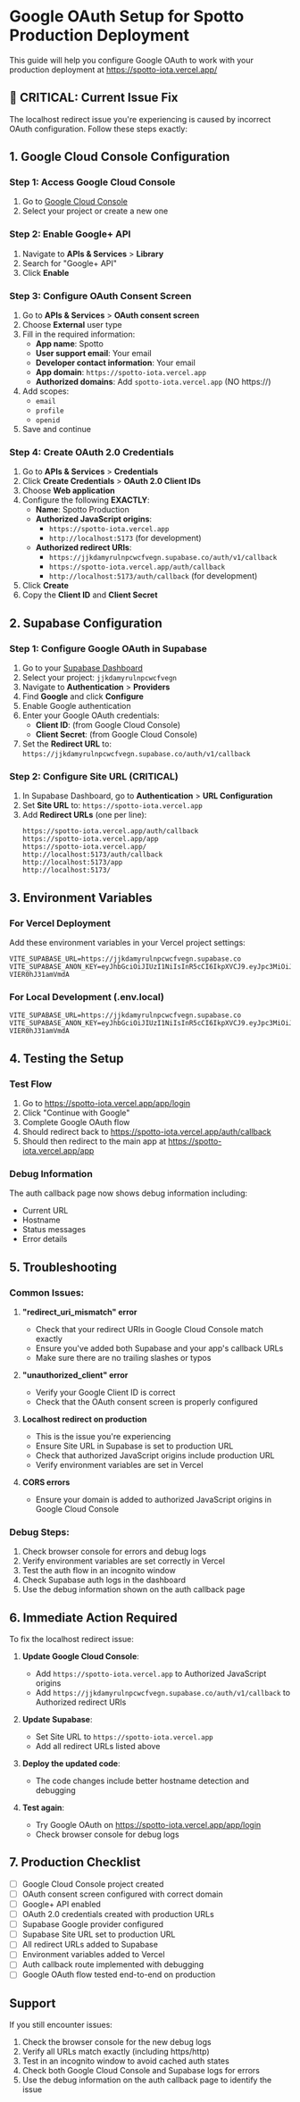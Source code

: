 # Google OAuth Setup for Spotto Production Deployment

This guide will help you configure Google OAuth to work with your production deployment at https://spotto-iota.vercel.app/

## 🚨 CRITICAL: Current Issue Fix

The localhost redirect issue you're experiencing is caused by incorrect OAuth configuration. Follow these steps exactly:

## 1. Google Cloud Console Configuration

### Step 1: Access Google Cloud Console
1. Go to [Google Cloud Console](https://console.cloud.google.com/)
2. Select your project or create a new one

### Step 2: Enable Google+ API
1. Navigate to **APIs & Services** > **Library**
2. Search for "Google+ API" 
3. Click **Enable**

### Step 3: Configure OAuth Consent Screen
1. Go to **APIs & Services** > **OAuth consent screen**
2. Choose **External** user type
3. Fill in the required information:
   - **App name**: Spotto
   - **User support email**: Your email
   - **Developer contact information**: Your email
   - **App domain**: `https://spotto-iota.vercel.app`
   - **Authorized domains**: Add `spotto-iota.vercel.app` (NO https://)
4. Add scopes:
   - `email`
   - `profile`
   - `openid`
5. Save and continue

### Step 4: Create OAuth 2.0 Credentials
1. Go to **APIs & Services** > **Credentials**
2. Click **Create Credentials** > **OAuth 2.0 Client IDs**
3. Choose **Web application**
4. Configure the following **EXACTLY**:
   - **Name**: Spotto Production
   - **Authorized JavaScript origins**:
     - `https://spotto-iota.vercel.app`
     - `http://localhost:5173` (for development)
   - **Authorized redirect URIs**:
     - `https://jjkdamyrulnpcwcfvegn.supabase.co/auth/v1/callback`
     - `https://spotto-iota.vercel.app/auth/callback`
     - `http://localhost:5173/auth/callback` (for development)
5. Click **Create**
6. Copy the **Client ID** and **Client Secret**

## 2. Supabase Configuration

### Step 1: Configure Google OAuth in Supabase
1. Go to your [Supabase Dashboard](https://supabase.com/dashboard)
2. Select your project: `jjkdamyrulnpcwcfvegn`
3. Navigate to **Authentication** > **Providers**
4. Find **Google** and click **Configure**
5. Enable Google authentication
6. Enter your Google OAuth credentials:
   - **Client ID**: (from Google Cloud Console)
   - **Client Secret**: (from Google Cloud Console)
7. Set the **Redirect URL** to: `https://jjkdamyrulnpcwcfvegn.supabase.co/auth/v1/callback`

### Step 2: Configure Site URL (CRITICAL)
1. In Supabase Dashboard, go to **Authentication** > **URL Configuration**
2. Set **Site URL** to: `https://spotto-iota.vercel.app`
3. Add **Redirect URLs** (one per line):
   ```
   https://spotto-iota.vercel.app/auth/callback
   https://spotto-iota.vercel.app/app
   https://spotto-iota.vercel.app/
   http://localhost:5173/auth/callback
   http://localhost:5173/app
   http://localhost:5173/
   ```

## 3. Environment Variables

### For Vercel Deployment
Add these environment variables in your Vercel project settings:

```env
VITE_SUPABASE_URL=https://jjkdamyrulnpcwcfvegn.supabase.co
VITE_SUPABASE_ANON_KEY=eyJhbGciOiJIUzI1NiIsInR5cCI6IkpXVCJ9.eyJpc3MiOiJzdXBhYmFzZSIsInJlZiI6Impqa2RhbXlydWxucGN3Y2Z2ZWduIiwicm9sZSI6ImFub24iLCJpYXQiOjE3NDYxODQ5ODcsImV4cCI6MjA2MTc2MDk4N30.kZiXjkZ9GNqiUjbVNZImO2mR5aq-VIER0hJ31amVmdA
```

### For Local Development (.env.local)
```env
VITE_SUPABASE_URL=https://jjkdamyrulnpcwcfvegn.supabase.co
VITE_SUPABASE_ANON_KEY=eyJhbGciOiJIUzI1NiIsInR5cCI6IkpXVCJ9.eyJpc3MiOiJzdXBhYmFzZSIsInJlZiI6Impqa2RhbXlydWxucGN3Y2Z2ZWduIiwicm9sZSI6ImFub24iLCJpYXQiOjE3NDYxODQ5ODcsImV4cCI6MjA2MTc2MDk4N30.kZiXjkZ9GNqiUjbVNZImO2mR5aq-VIER0hJ31amVmdA
```

## 4. Testing the Setup

### Test Flow
1. Go to https://spotto-iota.vercel.app/app/login
2. Click "Continue with Google"
3. Complete Google OAuth flow
4. Should redirect back to https://spotto-iota.vercel.app/auth/callback
5. Should then redirect to the main app at https://spotto-iota.vercel.app/app

### Debug Information
The auth callback page now shows debug information including:
- Current URL
- Hostname
- Status messages
- Error details

## 5. Troubleshooting

### Common Issues:

1. **"redirect_uri_mismatch" error**
   - Check that your redirect URIs in Google Cloud Console match exactly
   - Ensure you've added both Supabase and your app's callback URLs
   - Make sure there are no trailing slashes or typos

2. **"unauthorized_client" error**
   - Verify your Google Client ID is correct
   - Check that the OAuth consent screen is properly configured

3. **Localhost redirect on production**
   - This is the issue you're experiencing
   - Ensure Site URL in Supabase is set to production URL
   - Check that authorized JavaScript origins include production URL
   - Verify environment variables are set in Vercel

4. **CORS errors**
   - Ensure your domain is added to authorized JavaScript origins in Google Cloud Console

### Debug Steps:
1. Check browser console for errors and debug logs
2. Verify environment variables are set correctly in Vercel
3. Test the auth flow in an incognito window
4. Check Supabase auth logs in the dashboard
5. Use the debug information shown on the auth callback page

## 6. Immediate Action Required

To fix the localhost redirect issue:

1. **Update Google Cloud Console**:
   - Add `https://spotto-iota.vercel.app` to Authorized JavaScript origins
   - Add `https://jjkdamyrulnpcwcfvegn.supabase.co/auth/v1/callback` to Authorized redirect URIs

2. **Update Supabase**:
   - Set Site URL to `https://spotto-iota.vercel.app`
   - Add all redirect URLs listed above

3. **Deploy the updated code**:
   - The code changes include better hostname detection and debugging

4. **Test again**:
   - Try Google OAuth on https://spotto-iota.vercel.app/app/login
   - Check browser console for debug logs

## 7. Production Checklist

- [ ] Google Cloud Console project created
- [ ] OAuth consent screen configured with correct domain
- [ ] Google+ API enabled
- [ ] OAuth 2.0 credentials created with production URLs
- [ ] Supabase Google provider configured
- [ ] Supabase Site URL set to production URL
- [ ] All redirect URLs added to Supabase
- [ ] Environment variables added to Vercel
- [ ] Auth callback route implemented with debugging
- [ ] Google OAuth flow tested end-to-end on production

## Support

If you still encounter issues:
1. Check the browser console for the new debug logs
2. Verify all URLs match exactly (including https/http)
3. Test in an incognito window to avoid cached auth states
4. Check both Google Cloud Console and Supabase logs for errors
5. Use the debug information on the auth callback page to identify the issue 